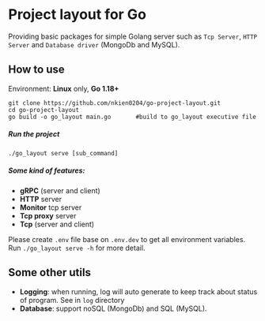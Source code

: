 # Project layout for Go

Providing basic packages for simple Golang server such as `Tcp Server`, `HTTP Server` and `Database driver` (MongoDb and MySQL).

## How to use
Environment: **Linux** only, **Go 1.18+**

```shell
git clone https://github.com/nkien0204/go-project-layout.git
cd go-project-layout
go build -o go_layout main.go       #build to go_layout executive file
```
##### Run the project
```shell
./go_layout serve [sub_command]
```

##### Some kind of features:
- **gRPC** (server and client)
- **HTTP** server
- **Monitor** tcp server
- **Tcp proxy** server
- **Tcp** (server and client)

Please create `.env` file base on `.env.dev` to get all environment variables.
Run `./go_layout serve -h` for more detail.

## Some other utils
- **Logging**: when running, log will auto generate to keep track about status of program. See in `log` directory
- **Database**: support noSQL (MongoDb) and SQL (MySQL).